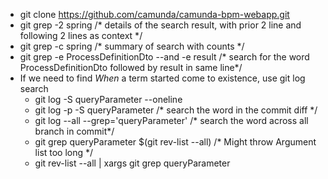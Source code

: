 * git clone https://github.com/camunda/camunda-bpm-webapp.git
* git grep -2 spring /* details of the search result, with prior 2 line and following 2 lines as context */
* git grep -c spring /* summary of search with counts */ 
* git grep  -e ProcessDefinitionDto  --and -e result /* search for the word ProcessDefinitionDto followed by result in same line*/
* If we need to find *When* a term started come to existence, use git log search
  * git log -S queryParameter --oneline
  * git log -p -S queryParameter /* search the word in the commit diff */
  * git log --all --grep='queryParameter' /* search the word across all branch in commit*/
  * git grep queryParameter $(git rev-list --all) /* Might throw Argument list too long */
  * git rev-list --all | xargs git grep queryParameter